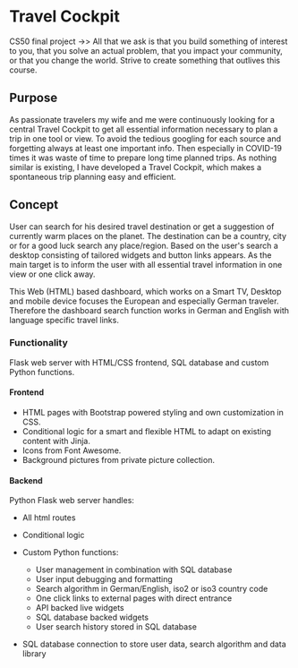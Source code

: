 # Travel Cockpit
CS50 final project ->> All that we ask is that you build something of interest to you, that you solve an actual problem, that you impact your community, or that you change the world. Strive to create something that outlives this course.

## Purpose
As passionate travelers my wife and me were continuously looking for a central
Travel Cockpit to get all essential information necessary to plan a trip in one
tool or view. To avoid the tedious googling for each source and forgetting
always at least one important info.
Then especially in COVID-19 times it was waste of time to prepare long time
planned trips.
As nothing similar is existing, I have developed a Travel Cockpit, which makes
a spontaneous trip planning easy and efficient.

## Concept
User can search for his desired travel destination or get a suggestion of currently
warm places on the planet. The destination can be a country, city or for a good
luck search any place/region.
Based on the user's search a desktop consisting of tailored widgets and button
links appears. As the main target is to inform the user with all essential travel
information in one view or one click away.

This Web (HTML) based dashboard, which works on a Smart TV, Desktop and mobile
device focuses the European and especially German traveler. Therefore the dashboard
search function works in German and English with language specific travel links.

### Functionality
Flask web server with HTML/CSS frontend, SQL database and custom Python functions.

#### Frontend
- HTML pages with Bootstrap powered styling and own customization in CSS.
- Conditional logic for a smart and flexible HTML to adapt on existing content
with Jinja.
- Icons from Font Awesome.
- Background pictures from private picture collection.

#### Backend
Python Flask web server handles:
- All html routes
- Conditional logic
- Custom Python functions:
    - User management in combination with SQL database
    - User input debugging and formatting
    - Search algorithm in German/English, iso2 or iso3 country code
    - One click links to external pages with direct entrance
    - API backed live widgets
    - SQL database backed widgets
    - User search history stored in SQL database

- SQL database connection to store user data, search algorithm and data library
